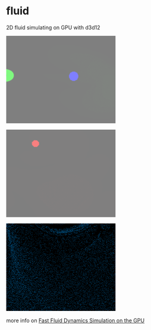 # fluid
2D fluid simulating on GPU with d3d12

![](1.gif)

![](2.gif)

![](3.gif)


more info on [Fast Fluid Dynamics Simulation on the GPU](https://developer.nvidia.com/gpugems/gpugems/part-vi-beyond-triangles/chapter-38-fast-fluid-dynamics-simulation-gpu)